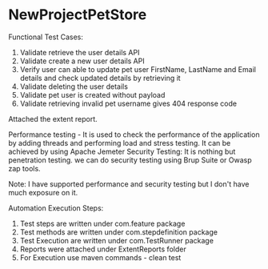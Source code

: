 # NewProjectPetStore
Functional Test Cases:

1. Validate retrieve the user details API
2. Validate create a new user details API
3. Verify user can able to update pet user FirstName, LastName and Email details and check updated details by retrieving it
4. Validate deleting the user details
5. Validate pet user is created without payload
6. Validate retrieving invalid pet username gives 404 response code

Attached the extent report.

Performance testing - It is used to check the performance of the application by adding threads and performing load and stress testing. It can be achieved by using Apache Jemeter
Security Testing: It is nothing but penetration testing. we can do security testing using Brup Suite or Owasp zap tools.


Note: I have supported performance and security testing but I don't have much exposure on it.

Automation Execution Steps:

1. Test steps are written under com.feature package
2. Test methods are written under com.stepdefinition package
3. Test Execution are written under com.TestRunner package
4. Reports were attached under ExtentReports folder
5. For Execution use maven commands - clean test
